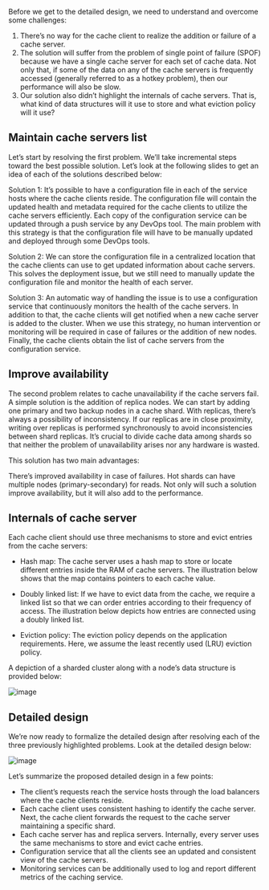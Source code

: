 Before we get to the detailed design, we need to understand and overcome some challenges:

1. There’s no way for the cache client to realize the addition or failure of a cache server.
2. The solution will suffer from the problem of single point of failure (SPOF) because we have a single cache server for each set of cache data. Not only that, if some of the data on any of the cache servers is frequently accessed (generally referred to as a hotkey problem), then our performance will also be slow.
3. Our solution also didn’t highlight the internals of cache servers. That is, what kind of data structures will it use to store and what eviction policy will it use?

## Maintain cache servers list
Let’s start by resolving the first problem. We’ll take incremental steps toward the best possible solution. Let’s look at the following slides to get an idea of each of the solutions described below:

Solution 1: It’s possible to have a configuration file in each of the service hosts where the cache clients reside. The configuration file will contain the updated health and metadata required for the cache clients to utilize the cache servers efficiently. Each copy of the configuration service can be updated through a push service by any DevOps tool. The main problem with this strategy is that the configuration file will have to be manually updated and deployed through some DevOps tools.

Solution 2: We can store the configuration file in a centralized location that the cache clients can use to get updated information about cache servers. This solves the deployment issue, but we still need to manually update the configuration file and monitor the health of each server.

Solution 3: An automatic way of handling the issue is to use a configuration service that continuously monitors the health of the cache servers. In addition to that, the cache clients will get notified when a new cache server is added to the cluster. When we use this strategy, no human intervention or monitoring will be required in case of failures or the addition of new nodes. Finally, the cache clients obtain the list of cache servers from the configuration service.


## Improve availability
The second problem relates to cache unavailability if the cache servers fail. A simple solution is the addition of replica nodes. We can start by adding one primary and two backup nodes in a cache shard. With replicas, there’s always a possibility of inconsistency. If our replicas are in close proximity, writing over replicas is performed synchronously to avoid inconsistencies between shard replicas. It’s crucial to divide cache data among shards so that neither the problem of unavailability arises nor any hardware is wasted.

This solution has two main advantages:

There’s improved availability in case of failures.
Hot shards can have multiple nodes (primary-secondary) for reads.
Not only will such a solution improve availability, but it will also add to the performance.

## Internals of cache server
Each cache client should use three mechanisms to store and evict entries from the cache servers:

- Hash map: The cache server uses a hash map to store or locate different entries inside the RAM of cache servers. The illustration below shows that the map contains pointers to each cache value.

- Doubly linked list: If we have to evict data from the cache, we require a linked list so that we can order entries according to their frequency of access. The illustration below depicts how entries are connected using a doubly linked list.

- Eviction policy: The eviction policy depends on the application requirements. Here, we assume the least recently used (LRU) eviction policy.
  
A depiction of a sharded cluster along with a node’s data structure is provided below:
  
![image](https://user-images.githubusercontent.com/33947539/203367068-244e4729-9dc2-4f95-a305-42d501813f39.png)
  
## Detailed design

We’re now ready to formalize the detailed design after resolving each of the three previously highlighted problems. Look at the detailed design below:

![image](https://user-images.githubusercontent.com/33947539/203370510-5c2bb0c5-14de-4ea1-9c47-1ef2bc0b39af.png)

Let’s summarize the proposed detailed design in a few points:

- The client’s requests reach the service hosts through the load balancers where the cache clients reside.
- Each cache client uses consistent hashing to identify the cache server. Next, the cache client forwards the request to the cache server maintaining a specific shard.
- Each cache server has  and replica servers. Internally, every server uses the same mechanisms to store and evict cache entries.
- Configuration service  that all the clients see an updated and consistent view of the cache servers.
- Monitoring services can be additionally used to log and report different metrics of the caching service.



